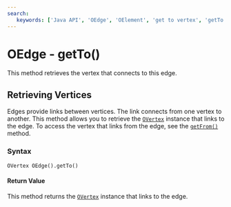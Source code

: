 ```yaml
---
search:
   keywords: ['Java API', 'OEdge', 'OElement', 'get to vertex', 'getTo']
---
```


# OEdge - getTo()

This method retrieves the vertex that connects to this edge.

## Retrieving Vertices

Edges provide links between vertices.  The link connects from one vertex to another.  This method allows you to retrieve the [`OVertex`](../OVertex.md) instance that links to the edge.  To access the vertex that links from the edge, see the [`getFrom()`](getFrom.md) method.

### Syntax

```
OVertex OEdge().getTo()
```

#### Return Value

This method returns the [`OVertex`](../OVertex.md) instance that links to the edge.
